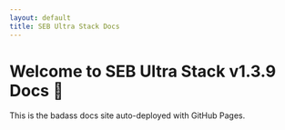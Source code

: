 ```yaml
---
layout: default
title: SEB Ultra Stack Docs
---
```


# Welcome to SEB Ultra Stack v1.3.9 Docs 🚀

This is the badass docs site auto-deployed with GitHub Pages.

